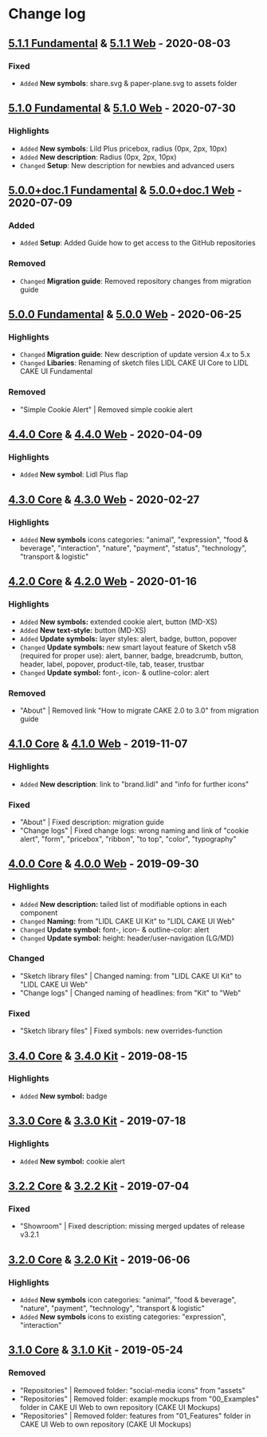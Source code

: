 # Change log

## [5.1.1 Fundamental](https://github.com/cake-hub/lidl-sketch/tree/v5.1.1) & [5.1.1 Web](https://github.com/cake-hub/lidl-web-sketch/tree/v5.1.1) - 2020-08-03

### Fixed

* `Added` **New symbols**: share.svg & paper-plane.svg to assets folder


## [5.1.0 Fundamental](https://github.com/cake-hub/lidl-sketch/tree/v5.1.0) & [5.1.0 Web](https://github.com/cake-hub/lidl-web-sketch/tree/v5.1.0) - 2020-07-30

### Highlights

* `Added` **New symbols**: Lild Plus pricebox, radius (0px, 2px, 10px)
* `Added` **New description**: Radius (0px, 2px, 10px)
* `Changed` **Setup**: New description for newbies and advanced users


## [5.0.0+doc.1 Fundamental](https://github.com/cake-hub/lidl-sketch/tree/v5.0.0+doc.1) & [5.0.0+doc.1 Web](https://github.com/cake-hub/lidl-web-sketch/tree/v5.0.0+doc.1) - 2020-07-09

### Added

* `Added` **Setup**: Added Guide how to get access to the GitHub repositories

### Removed

* `Changed` **Migration guide**: Removed repository changes from migration guide


## [5.0.0 Fundamental](https://github.com/cake-hub/lidl-sketch/tree/v5.0.0) & [5.0.0 Web](https://github.com/cake-hub/lidl-web-sketch/tree/v5.0.0) - 2020-06-25

### Highlights

* `Changed` **Migration guide**: New description of update version 4.x to 5.x
* `Changed` **Libaries**: Renaming of sketch files LIDL CAKE UI Core to LIDL CAKE UI Fundamental

### Removed

* "Simple Cookie Alert" | Removed simple cookie alert


## [4.4.0 Core](https://www.secrz.de/bitbucket/projects/UXCAKE/repos/lidl-cake-ui-core/browse?at=refs%2Ftags%2Fv4.4.0) & [4.4.0 Web](https://www.secrz.de/bitbucket/projects/UXCAKE/repos/lidl-cake-ui-web/browse?at=refs%2Ftags%2Fv4.4.0) - 2020-04-09

### Highlights

* `Added` **New symbol**: Lidl Plus flap


## [4.3.0 Core](https://www.secrz.de/bitbucket/projects/UXCAKE/repos/lidl-cake-ui-core/browse?at=refs%2Ftags%2Fv4.3.0) & [4.3.0 Web](https://www.secrz.de/bitbucket/projects/UXCAKE/repos/lidl-cake-ui-web/browse?at=refs%2Ftags%2Fv4.3.0) - 2020-02-27

### Highlights

* `Added` **New symbols** icons categories: "animal", "expression", "food & beverage", "interaction", "nature", "payment", "status", "technology", "transport & logistic"


## [4.2.0 Core](https://www.secrz.de/bitbucket/projects/UXCAKE/repos/lidl-cake-ui-core/browse?at=refs%2Ftags%2Fv4.2.0) & [4.2.0 Web](https://www.secrz.de/bitbucket/projects/UXCAKE/repos/lidl-cake-ui-web/browse?at=refs%2Ftags%2Fv4.2.0) - 2020-01-16

### Highlights

* `Added` **New symbols:** extended cookie alert, button (MD-XS)
* `Added` **New text-style:** button (MD-XS)
* `Added` **Update symbols:** layer styles: alert, badge, button, popover
* `Changed` **Update symbols:** new smart layout feature of Sketch v58 (required for proper use): alert, banner, badge, breadcrumb, button, header, label, popover, product-tile, tab, teaser, trustbar
* `Changed` **Update symbol:** font-, icon- & outline-color: alert

### Removed

* "About" | Removed link "How to migrate CAKE 2.0 to 3.0" from migration guide


## [4.1.0 Core](https://www.secrz.de/bitbucket/projects/UXCAKE/repos/lidl-cake-ui-core/browse?at=refs%2Ftags%2Fv4.1.0) & [4.1.0 Web](https://www.secrz.de/bitbucket/projects/UXCAKE/repos/lidl-cake-ui-web/browse?at=refs%2Ftags%2Fv4.1.0) - 2019-11-07

### Highlights

* `Added` **New description**: link to "brand.lidl" and "info for further icons"

### Fixed

* "About" | Fixed description: migration guide
* "Change logs" | Fixed change logs: wrong naming and link of "cookie alert", "form", "pricebox", "ribbon", "to top", "color", "typography"


## [4.0.0 Core](https://www.secrz.de/bitbucket/projects/UXCAKE/repos/lidl-cake-ui-core/browse?at=refs%2Ftags%2Fv4.0.0) & [4.0.0 Web](https://www.secrz.de/bitbucket/projects/UXCAKE/repos/lidl-cake-ui-web/browse?at=refs%2Ftags%2Fv4.0.0) - 2019-09-30

### Highlights

* `Added` **New description:** tailed list of modifiable options in each component
* `Changed` **Naming:** from "LIDL CAKE UI Kit" to "LIDL CAKE UI Web"
* `Changed` **Update symbol:** font-, icon- & outline-color: alert
* `Changed` **Update symbol:** height: header/user-navigation (LG/MD)

### Changed

* "Sketch library files" | Changed naming: from "LIDL CAKE UI Kit" to "LIDL CAKE UI Web"
* "Change logs" | Changed naming of headlines: from "Kit" to "Web"

### Fixed

* "Sketch library files" | Fixed symbols: new overrides-function


## [3.4.0 Core](https://www.secrz.de/bitbucket/projects/UXCAKE/repos/lidl-cake-ui-core/browse?at=refs%2Ftags%2Fv3.4.0) & [3.4.0 Kit](https://www.secrz.de/bitbucket/projects/UXCAKE/repos/lidl-cake-ui-web/browse?at=refs%2Ftags%2Fv3.4.0) - 2019-08-15

### Highlights

* `Added` **New symbol:** badge


## [3.3.0 Core](https://www.secrz.de/bitbucket/projects/UXCAKE/repos/lidl-cake-ui-core/browse?at=refs%2Ftags%2Fv3.3.0) & [3.3.0 Kit](https://www.secrz.de/bitbucket/projects/UXCAKE/repos/lidl-cake-ui-web/browse?at=refs%2Ftags%2Fv3.3.0) - 2019-07-18

### Highlights

* `Added` **New symbol:** cookie alert


## [3.2.2 Core](https://www.secrz.de/bitbucket/projects/UXCAKE/repos/lidl-cake-ui-core/browse?at=refs%2Ftags%2Fv3.2.2) & [3.2.2 Kit](https://www.secrz.de/bitbucket/projects/UXCAKE/repos/lidl-cake-ui-web/browse?at=refs%2Ftags%2Fv3.2.2) - 2019-07-04

### Fixed

* "Showroom" | Fixed description: missing merged updates of release v3.2.1


## [3.2.0 Core](https://www.secrz.de/bitbucket/projects/UXCAKE/repos/lidl-cake-ui-core/browse?at=refs%2Ftags%2Fv3.2.0) & [3.2.0 Kit](https://www.secrz.de/bitbucket/projects/UXCAKE/repos/lidl-cake-ui-web/browse?at=refs%2Ftags%2Fv3.2.0) - 2019-06-06

### Highlights

* `Added` **New symbols** icon categories: "animal", "food & beverage", "nature", "payment", "technology", "transport & logistic"
* `Added` **New symbols** icons to existing categories: "expression", "interaction"


## [3.1.0 Core](https://www.secrz.de/bitbucket/projects/UXCAKE/repos/lidl-cake-ui-core/browse?at=refs%2Ftags%2Fv3.1.0) & [3.1.0 Kit](https://www.secrz.de/bitbucket/projects/UXCAKE/repos/lidl-cake-ui-web/browse?at=refs%2Ftags%2Fv3.1.0) - 2019-05-24

### Removed

* "Repositories" | Removed folder: "social-media icons" from "assets"
* "Repositories" | Removed folder: example mockups from "00_Examples" folder in CAKE UI Web to own repository (CAKE UI Mockups)
* "Repositories" | Removed folder: features from "01_Features" folder in CAKE UI Web to own repository (CAKE UI Mockups)
